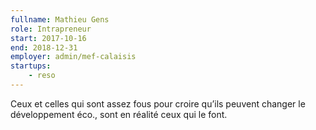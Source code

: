 ```yaml
---
fullname: Mathieu Gens
role: Intrapreneur
start: 2017-10-16
end: 2018-12-31
employer: admin/mef-calaisis
startups:
    - reso
---
```


Ceux et celles qui sont assez fous pour croire qu’ils peuvent changer le développement éco., sont en réalité ceux qui le font.
